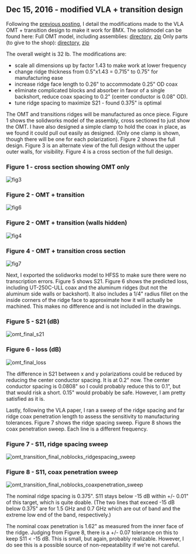 ## Dec 15, 2016 - modified VLA + transition design

Following the [previous posting](20161215_VLA_OMT_sims.md), I detail the modifications made to the VLA OMT + transition design to make it work for BMX. The solidmodel can be found here:
Full OMT model, including assemblies: [directory](http://www.cosmo.bnl.gov/www/bmx/drawings/OMT_20161215), [zip](http://www.cosmo.bnl.gov/www/bmx/drawings/OMT_20161215.zip)
Only parts (to give to the shop): [directory](http://www.cosmo.bnl.gov/www/bmx/drawings/OMT_for_mfg_20161215/),  [zip](http://www.cosmo.bnl.gov/www/bmx/drawings/OMT_for_mfg_20161215.zip)

The overall weight is 32 lb. The modifications are:

- scale all dimensions up by factor 1.43 to make work at lower frequency
- change ridge thickness from 0.5"x1.43 = 0.715" to 0.75" for manufacturing ease
- increase ridge face length to 0.26" to accommodate 0.25" OD coax
- eliminate complicated blocks and absorber in favor of a single backshort, reduce coax spacing to 0.2" (center conductor is 0.08" OD).
- tune ridge spacing to maximize S21 - found 0.375" is optimal

The OMT and transitions ridges will be manufactured as once piece. Figure 1 shows the solidworks model of the assembly, cross sectioned to just show the OMT. I have also designed a simple clamp to hold the coax in place, as we found it could pull out easily as designed. (Only one clamp is shown, though there will be one for each polarization). Figure 2 shows the full design. Figure 3 is an alternate view of the full design without the upper outer walls, for visibility. Figure 4 is a cross section of the full design.

### Figure 1 - cross section showing OMT only
![fig3](https://cloud.githubusercontent.com/assets/6098508/21240669/4d2ceaac-c2da-11e6-80b4-3a43e5b97847.PNG)

### Figure 2 - OMT + transition
![fig6](https://cloud.githubusercontent.com/assets/6098508/21240709/7b903d54-c2da-11e6-8d3b-f463a09b3877.PNG)

### Figure 2 - OMT + transition (walls hidden)
![fig4](https://cloud.githubusercontent.com/assets/6098508/21240802/dfee0f92-c2da-11e6-879d-ccf1c2f2a5a5.PNG)

### Figure 4 - OMT + transition cross section
![fig7](https://cloud.githubusercontent.com/assets/6098508/21240735/9287abdc-c2da-11e6-8263-fbf11d05270e.PNG)

Next, I exported the solidworks model to HFSS to make sure there were no transcription errors. Figure 5 shows S21. Figure 6 shows the predicted loss, including UT-250C-ULL coax and the aluminum ridges (but not the aluminum side walls or backshort). It also includes a 1/4" radius fillet on the inside corners of the ridge face to approximate how it will actually be machined. This makes no difference and is not included in the drawings.

### Figure 5 - S21 (dB)
![omt_final_s21](https://cloud.githubusercontent.com/assets/6098508/21241304/0a47b5b6-c2dd-11e6-9c7b-eb40b319ddbe.png)

### Figure 6 - loss (dB)
![omt_final_loss](https://cloud.githubusercontent.com/assets/6098508/21241329/182ed3ee-c2dd-11e6-9c15-330e42e1e3a8.png)

The difference in S21 between x and y polarizations could be reduced by reducing the center conductor spacing. It is at 0.2" now. The center conductor spacing is 0.0808" so I could probably reduce this to 0.1", but that would risk a short. 0.15" would probably be safe. However, I am pretty satisfied as it is.

Lastly, following the VLA paper, I ran a sweep of the ridge spacing and far ridge coax penetration length to assess the sensitivity to manufacturing tolerances. Figure 7 shows the ridge spacing sweep. Figure 8 shows the coax penetration sweep. Each line is a different frequency.

### Figure 7 - S11, ridge spacing sweep
![omt_transition_final_noblocks_ridgespacing_sweep](https://cloud.githubusercontent.com/assets/6098508/21241482/d1111d5e-c2dd-11e6-9f6d-accaa53adf90.png)

### Figure 8 - S11, coax penetration sweep
![omt_transition_final_noblocks_coaxpenetration_sweep](https://cloud.githubusercontent.com/assets/6098508/21241501/e55de882-c2dd-11e6-8422-653fade2d073.png)

The nominal ridge spacing is 0.375". S11 stays below -15 dB within +/- 0.01" of this target, which is quite doable. (The two lines that exceed -15 dB below 0.375" are for 1.5 GHz and 0.7 GHz which are out of band and the extreme low end of the band, respectively.)

The nominal coax penetration is 1.62" as measured from the inner face of the ridge. Judging from Figure 8, there is a +/- 0.07 tolerance on this to keep S11 < -15 dB. This is small, but again, probably realizable. However, I do see this is a possible source of non-repeatability if we're not careful.

